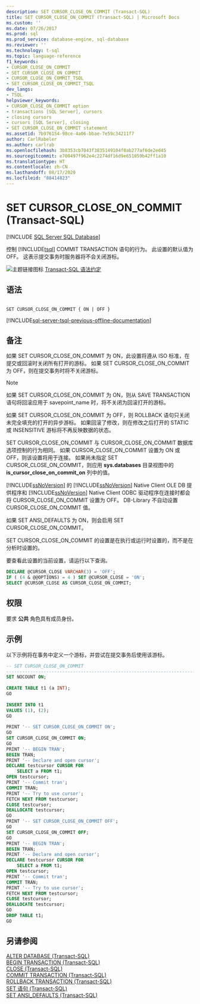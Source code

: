 ```yaml
---
description: SET CURSOR_CLOSE_ON_COMMIT (Transact-SQL)
title: SET CURSOR_CLOSE_ON_COMMIT (Transact-SQL) | Microsoft Docs
ms.custom: ''
ms.date: 07/26/2017
ms.prod: sql
ms.prod_service: database-engine, sql-database
ms.reviewer: ''
ms.technology: t-sql
ms.topic: language-reference
f1_keywords:
- CURSOR_CLOSE_ON_COMMIT
- SET CURSOR_CLOSE_ON_COMMIT
- CURSOR_CLOSE_ON_COMMIT_TSQL
- SET_CURSOR_CLOSE_ON_COMMIT_TSQL
dev_langs:
- TSQL
helpviewer_keywords:
- CURSOR_CLOSE_ON_COMMIT option
- transactions [SQL Server], cursors
- closing cursors
- cursors [SQL Server], closing
- SET CURSOR_CLOSE_ON_COMMIT statement
ms.assetid: 7b976154-98ce-4a06-bbae-7e59c34211f7
author: CarlRabeler
ms.author: carlrab
ms.openlocfilehash: 3b8353cb7043f3835149104f0ab277af6de2ed45
ms.sourcegitcommit: e700497f962e4c2274df16d9e651059b42ff1a10
ms.translationtype: HT
ms.contentlocale: zh-CN
ms.lasthandoff: 08/17/2020
ms.locfileid: "88414823"
---
```

# <a name="set-cursor_close_on_commit-transact-sql"></a>SET CURSOR_CLOSE_ON_COMMIT (Transact-SQL)
[!INCLUDE [SQL Server SQL Database](../../includes/applies-to-version/sql-asdb.md)]

  控制 [!INCLUDE[tsql](../../includes/tsql-md.md)] COMMIT TRANSACTION 语句的行为。 此设置的默认值为 OFF。 这表示提交事务时服务器将不会关闭游标。  
  
 ![主题链接图标](../../database-engine/configure-windows/media/topic-link.gif "“主题链接”图标") [Transact-SQL 语法约定](../../t-sql/language-elements/transact-sql-syntax-conventions-transact-sql.md)  
  
## <a name="syntax"></a>语法  
  
```syntaxsql
  
SET CURSOR_CLOSE_ON_COMMIT { ON | OFF }  
```  
  
[!INCLUDE[sql-server-tsql-previous-offline-documentation](../../includes/sql-server-tsql-previous-offline-documentation.md)]

## <a name="remarks"></a>备注
 如果 SET CURSOR_CLOSE_ON_COMMIT 为 ON，此设置将遵从 ISO 标准，在提交或回滚时关闭所有打开的游标。 如果 SET CURSOR_CLOSE_ON_COMMIT 为 OFF，则在提交事务时将不关闭游标。  
  
> [!NOTE]  
>  如果 SET CURSOR_CLOSE_ON_COMMIT 为 ON，则从 SAVE TRANSACTION 语句将回滚应用于 savepoint_name 时，将不关闭为回滚打开的游标。  
  
 如果 SET CURSOR_CLOSE_ON_COMMIT 为 OFF，则 ROLLBACK 语句只关闭未完全填充的打开的异步游标。 如果回滚了修改，则在修改之后打开的 STATIC 或 INSENSITIVE 游标将不再反映数据的状态。  
  
 SET CURSOR_CLOSE_ON_COMMIT 与 CURSOR_CLOSE_ON_COMMIT 数据库选项控制的行为相同。 如果 CURSOR_CLOSE_ON_COMMIT 设置为 ON 或 OFF，则该设置将用于连接。 如果尚未指定 SET CURSOR_CLOSE_ON_COMMIT，则应用 **sys.databases** 目录视图中的 **is_cursor_close_on_commit_on** 列中的值。  
  
 [!INCLUDE[ssNoVersion](../../includes/ssnoversion-md.md)] 的 [!INCLUDE[ssNoVersion](../../includes/ssnoversion-md.md)] Native Client OLE DB 提供程序和 [!INCLUDE[ssNoVersion](../../includes/ssnoversion-md.md)] Native Client ODBC 驱动程序在连接时都会将 CURSOR_CLOSE_ON_COMMIT 设置为 OFF。 DB-Library 不自动设置 CURSOR_CLOSE_ON_COMMIT 值。  
  
 如果 SET ANSI_DEFAULTS 为 ON，则会启用 SET CURSOR_CLOSE_ON_COMMIT。  
  
 SET CURSOR_CLOSE_ON_COMMIT 的设置是在执行或运行时设置的，而不是在分析时设置的。  
  
 要查看此设置的当前设置，请运行以下查询。  
  
```sql
DECLARE @CURSOR_CLOSE VARCHAR(3) = 'OFF';  
IF ( (4 & @@OPTIONS) = 4 ) SET @CURSOR_CLOSE = 'ON';  
SELECT @CURSOR_CLOSE AS CURSOR_CLOSE_ON_COMMIT;  
```  
  
## <a name="permissions"></a>权限  
 要求 **公共** 角色具有成员身份。  
  
## <a name="examples"></a>示例  
 以下示例将在事务中定义一个游标，并尝试在提交事务后使用该游标。  
  
```sql
-- SET CURSOR_CLOSE_ON_COMMIT  
-------------------------------------------------------------------------------  
SET NOCOUNT ON;  
  
CREATE TABLE t1 (a INT);  
GO   
  
INSERT INTO t1   
VALUES (1), (2);  
GO  
  
PRINT '-- SET CURSOR_CLOSE_ON_COMMIT ON';  
GO  
SET CURSOR_CLOSE_ON_COMMIT ON;  
GO  
PRINT '-- BEGIN TRAN';  
BEGIN TRAN;  
PRINT '-- Declare and open cursor';  
DECLARE testcursor CURSOR FOR  
    SELECT a FROM t1;  
OPEN testcursor;  
PRINT '-- Commit tran';  
COMMIT TRAN;  
PRINT '-- Try to use cursor';  
FETCH NEXT FROM testcursor;  
CLOSE testcursor;  
DEALLOCATE testcursor;  
GO  
PRINT '-- SET CURSOR_CLOSE_ON_COMMIT OFF';  
GO  
SET CURSOR_CLOSE_ON_COMMIT OFF;  
GO  
PRINT '-- BEGIN TRAN';  
BEGIN TRAN;  
PRINT '-- Declare and open cursor';  
DECLARE testcursor CURSOR FOR  
    SELECT a FROM t1;  
OPEN testcursor;  
PRINT '-- Commit tran';  
COMMIT TRAN;  
PRINT '-- Try to use cursor';  
FETCH NEXT FROM testcursor;  
CLOSE testcursor;  
DEALLOCATE testcursor;  
GO  
DROP TABLE t1;  
GO  
```  
  
## <a name="see-also"></a>另请参阅  
 [ALTER DATABASE (Transact-SQL)](../../t-sql/statements/alter-database-transact-sql.md)   
 [BEGIN TRANSACTION (Transact-SQL)](../../t-sql/language-elements/begin-transaction-transact-sql.md)   
 [CLOSE (Transact-SQL)](../../t-sql/language-elements/close-transact-sql.md)   
 [COMMIT TRANSACTION (Transact-SQL)](../../t-sql/language-elements/commit-transaction-transact-sql.md)   
 [ROLLBACK TRANSACTION (Transact-SQL)](../../t-sql/language-elements/rollback-transaction-transact-sql.md)   
 [SET 语句 (Transact-SQL)](../../t-sql/statements/set-statements-transact-sql.md)   
 [SET ANSI_DEFAULTS (Transact-SQL)](../../t-sql/statements/set-ansi-defaults-transact-sql.md)  
  
  
